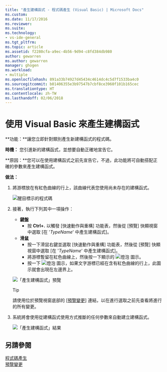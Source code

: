 ```yaml
---
title: "產生建構函式 - 程式碼產生 (Visual Basic) | Microsoft Docs"
ms.custom: 
ms.date: 11/17/2016
ms.reviewer: 
ms.suite: 
ms.technology:
- vs-ide-general
ms.tgt_pltfrm: 
ms.topic: article
ms.assetid: f2280cfa-a9ec-4b56-9d94-c8fd384db980
author: gewarren
ms.author: gewarren
manager: ghogen
ms.workload:
- multiple
ms.openlocfilehash: 891a33b74927d45434c4614dc4c5d7f1533ba4c0
ms.sourcegitcommit: b01406355e3b97547b7cbf8ce3960f101b165cec
ms.translationtype: HT
ms.contentlocale: zh-TW
ms.lasthandoff: 02/06/2018
---
```

# <a name="generate-a-constructor-in-visual-basic"></a>使用 Visual Basic 來產生建構函式
**功能：**讓您立即針對類別產生新建構函式的程式碼。 

**時機：** 您引進新的建構函式，並想要自動正確地宣告它。  

**原因：**您可以在使用建構函式之前先宣告它，不過，此功能將可自動搭配正確的參數來產生建構函式。 

**做法：**

1. 將游標放在有紅色曲線的行上，該曲線代表您使用尚未存在的建構函式。

   ![醒目標示的程式碼](media/constructor-highlight-vb.png)

1. 接著，執行下列其中一項操作：
   * **鍵盤**
     * 按 **Ctrl+.** 以觸發 [快速動作與重構] 功能表，然後從 [預覽] 快顯視窗中選取 [在 '*TypeName*' 中產生建構函式]。
   * **滑鼠**
     * 按一下滑鼠右鍵並選取 [快速動作與重構] 功能表，然後從 [預覽] 快顯視窗中選取 [在 '*TypeName*' 中產生建構函式]。
     * 將游標暫留在紅色曲線上，然後按一下顯示的 ![燈泡](media/bulb-vb.png) 圖示。
     * 按一下 ![燈泡](media/bulb-vb.png) 圖示，如果文字游標已經在含有紅色曲線的行上，此圖示就會出現在左邊界上。

   ![「產生建構函式」預覽](media/constructor-preview-vb.png)

   >[!TIP]
   >請使用位於預覽視窗底部的 [[預覽變更](../../ide/preview-changes.md)] 連結，以在進行選取之前先查看將進行的所有變更。

1. 系統將會使用從建構函式使用方式推斷的任何參數來自動建立建構函式。

   ![「產生建構函式」結果](media/constructor-result-vb.png)
 
## <a name="see-also"></a>另請參閱

[程式碼產生](../code-generation-in-visual-studio.md)  
[預覽變更](../../ide/preview-changes.md)
